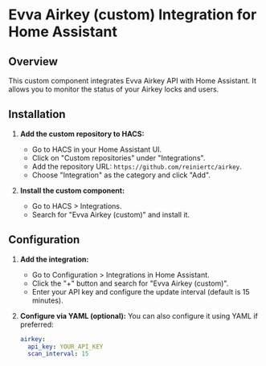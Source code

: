 # Evva Airkey (custom) Integration for Home Assistant

## Overview

This custom component integrates Evva Airkey API with Home Assistant. It allows you to monitor the status of your Airkey locks and users.

## Installation

1. **Add the custom repository to HACS:**
   - Go to HACS in your Home Assistant UI.
   - Click on "Custom repositories" under "Integrations".
   - Add the repository URL: `https://github.com/reiniertc/airkey`.
   - Choose "Integration" as the category and click "Add".

2. **Install the custom component:**
   - Go to HACS > Integrations.
   - Search for "Evva Airkey (custom)" and install it.

## Configuration

1. **Add the integration:**
   - Go to Configuration > Integrations in Home Assistant.
   - Click the "+" button and search for "Evva Airkey (custom)".
   - Enter your API key and configure the update interval (default is 15 minutes).

2. **Configure via YAML (optional):**
   You can also configure it using YAML if preferred:
   ```yaml
   airkey:
     api_key: YOUR_API_KEY
     scan_interval: 15
